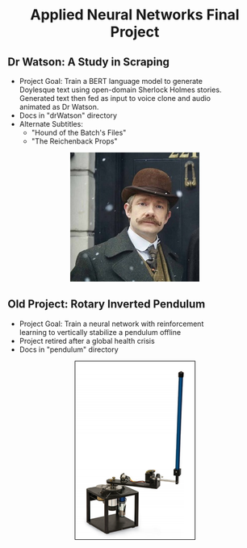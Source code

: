 <div align="center">

# Applied Neural Networks Final Project
<div align="left">

## Dr Watson: A Study in Scraping
* Project Goal: Train a BERT language model to generate \
Doylesque text using open-domain Sherlock Holmes stories. \
Generated text then fed as input to voice clone and audio \
animated as Dr Watson.
* Docs in "drWatson" directory
* Alternate Subtitles:
	* "Hound of the Batch's Files"
	* "The Reichenback Props"
</div>

![Wesson Proposed Logo](drWatson/watson_graphic.jpg)

<div align="left">

## Old Project: Rotary Inverted Pendulum
* Project Goal: Train a neural network with reinforcement \
learning to vertically stabilize a pendulum offline
* Project retired after a global health crisis
* Docs in "pendulum" directory
</div>

![Rotary Inverted Pendulum](pendulum/pendulum_graphic.png)

</div>

<!-- https://help.smash.gg/en/articles/1987102-customizing-text-with-markdown -->